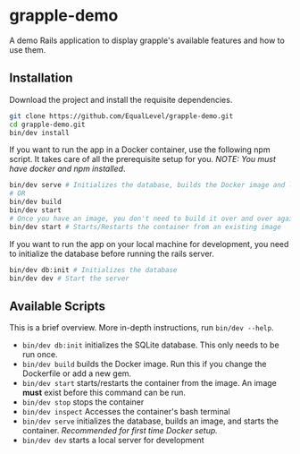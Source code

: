 # grapple-demo

A demo Rails application to display grapple's available features and how to use them.

## Installation

Download the project and install the requisite dependencies.

```sh
git clone https://github.com/EqualLevel/grapple-demo.git
cd grapple-demo.git
bin/dev install
```

If you want to run the app in a Docker container, use the following npm script.
It takes care of all the prerequisite setup for you.
*NOTE: You must have docker and npm installed*.

```sh
bin/dev serve # Initializes the database, builds the Docker image and launches a new container
# OR
bin/dev build
bin/dev start
# Once you have an image, you don't need to build it over and over again
bin/dev start # Starts/Restarts the container from an existing image
```

If you want to run the app on your local machine for development, you need to initialize the
database before running the rails server.

```sh
bin/dev db:init # Initializes the database
bin/dev dev # Start the server
```

## Available Scripts

This is a brief overview. More in-depth instructions, run `bin/dev --help`.

* `bin/dev db:init` initializes the SQLite database. This only needs to be run once.
* `bin/dev build` builds the Docker image. Run this if you change the Dockerfile or add a new gem.
* `bin/dev start` starts/restarts the container from the image. An image **must** exist before this command can be run.
* `bin/dev stop` stops the container
* `bin/dev inspect` Accesses the container's bash terminal
* `bin/dev serve` initializes the database, builds an image, and starts the container. *Recommended for first time Docker setup.*
* `bin/dev dev` starts a local server for development

